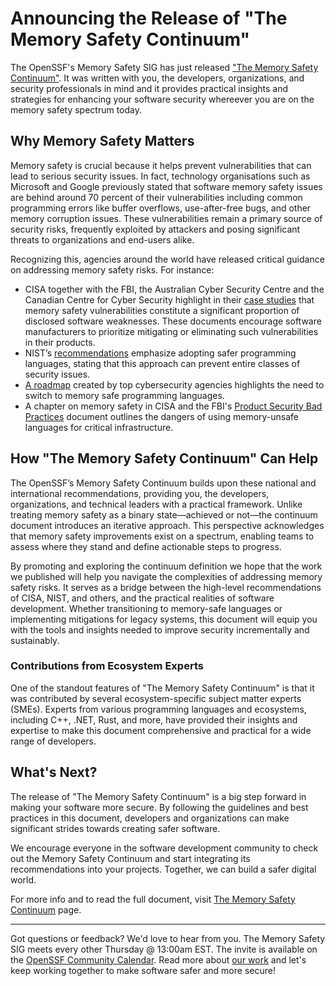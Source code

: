 # Announcing the Release of "The Memory Safety Continuum"

The OpenSSF's Memory Safety SIG has just released ["The Memory Safety Continuum"](./memory-safety-continuum.md). It was written with you, the developers, organizations, and security professionals in mind and it provides practical insights and strategies for enhancing your software security whereever you are on the memory safety spectrum today.

## Why Memory Safety Matters

Memory safety is crucial because it helps prevent vulnerabilities that can lead to serious security issues. In fact, technology organisations such as Microsoft and Google previously stated that software memory safety issues are behind around 70 percent of their vulnerabilities including common programming errors like buffer overflows, use-after-free bugs, and other memory corruption issues. These vulnerabilities remain a primary source of security risks, frequently exploited by attackers and posing significant threats to organizations and end-users alike.

Recognizing this, agencies around the world have released critical guidance on addressing memory safety risks. For instance:

- CISA together with the FBI, the Australian Cyber Security Centre and the Canadian Centre for Cyber Security highlight in their [case studies](https://www.cisa.gov/sites/default/files/2024-06/joint-guidance-exploring-memory-safety-in-critical-open-source-projects-508c.pdf) that memory safety vulnerabilities constitute a significant proportion of disclosed software weaknesses. These documents encourage software manufacturers to prioritize mitigating or eliminating such vulnerabilities in their products.
- NIST’s [recommendations](https://www.nist.gov/itl/ssd/software-quality-group/safer-languages) emphasize adopting safer programming languages, stating that this approach can prevent entire classes of security issues.
- [A roadmap](https://www.cisa.gov/sites/default/files/2023-12/The-Case-for-Memory-Safe-Roadmaps-508c.pdf) created by top cybersecurity agencies highlights the need to switch to memory safe programming languages.
- A chapter on memory safety in CISA and the FBI's [Product Security Bad Practices](https://www.cisa.gov/sites/default/files/2025-01/joint-guidance-product-security-bad-practices-508c_0.pdf) document outlines the dangers of using memory-unsafe languages for critical infrastructure.

## How "The Memory Safety Continuum" Can Help

The OpenSSF’s Memory Safety Continuum builds upon these national and international recommendations, providing you, the developers, organizations, and technical leaders with a practical framework. Unlike treating memory safety as a binary state—achieved or not—the continuum document introduces an iterative approach. This perspective acknowledges that memory safety improvements exist on a spectrum, enabling teams to assess where they stand and define actionable steps to progress.

By promoting and exploring the continuum definition we hope that the work we published will help you navigate the complexities of addressing memory safety risks. It serves as a bridge between the high-level recommendations of CISA, NIST, and others, and the practical realities of software development. Whether transitioning to memory-safe languages or implementing mitigations for legacy systems, this document will equip you with the tools and insights needed to improve security incrementally and sustainably.

### Contributions from Ecosystem Experts

One of the standout features of "The Memory Safety Continuum" is that it was contributed by several ecosystem-specific subject matter experts (SMEs). Experts from various programming languages and ecosystems, including C++, .NET, Rust, and more, have provided their insights and expertise to make this document comprehensive and practical for a wide range of developers.

## What's Next?

The release of "The Memory Safety Continuum" is a big step forward in making your software more secure. By following the guidelines and best practices in this document, developers and organizations can make significant strides towards creating safer software.

We encourage everyone in the software development community to check out the Memory Safety Continuum and start integrating its recommendations into your projects. Together, we can build a safer digital world.

For more info and to read the full document, visit [The Memory Safety Continuum](./memory-safety-continuum.md) page.

---

Got questions or feedback? We'd love to hear from you.
The Memory Safety SIG meets every other Thursday @ 13:00am EST. The invite is available on the [OpenSSF Community Calendar](https://calendar.google.com/calendar/u/0/r?cid=czYzdm9lZmhwNWk5cGZsdGI1cTY3bmdwZXNAZ3JvdXAuY2FsZW5kYXIuZ29vZ2xlLmNvbQ).
Read more about [our work](https://github.com/ossf/Memory-Safety) and let's keep working together to make software safer and more secure!
